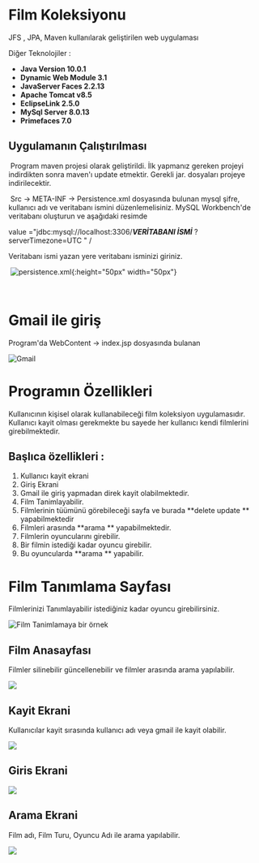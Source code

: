 # Film Koleksiyonu



JFS , JPA, Maven kullanılarak geliştirilen web uygulaması

Diğer Teknolojiler  :

- **Java Version 10.0.1**
- **Dynamic Web Module 3.1**
- **JavaServer Faces 2.2.13**
- **Apache Tomcat v8.5**
- **EclipseLink 2.5.0**
- **MySql Server 8.0.13**
- **Primefaces 7.0**



## Uygulamanın Çalıştırılması

​	Program maven projesi olarak geliştirildi. İlk yapmanız gereken projeyi indirdikten sonra maven'ı update etmektir. Gerekli jar. dosyaları projeye indirilecektir. 

​	Src -> META-INF -> Persistence.xml dosyasında bulunan mysql şifre, kullanıcı adı ve veritabanı ismini düzenlemelisiniz.  MySQL Workbench'de veritabanı oluşturun ve aşağıdaki resimde 

value ="jdbc:mysql://localhost:3306/***VERİTABANI İSMİ***  ?serverTimezone=UTC " /

Veritabanı ismi yazan yere veritabanı isminizi giriniz.

​	![persistence.xml](C:\Users\tcaki\Desktop\persistence.png){:height="50px" width="50px"}

​	

# Gmail ile giriş

Program'da WebContent -> index.jsp dosyasında bulanan  **<meta name="google-signin-client_id"  content=" *  Buraya google'dan  alınan istemci kimliğini yazınız. * ">**

![Gmail](C:\Users\tcaki\Desktop\index.png)



 #  Programın Özellikleri

Kullanıcının kişisel olarak kullanabileceği film koleksiyon uygulamasıdır. Kullanıcı kayit olması gerekmekte bu sayede her kullanıcı kendi filmlerini girebilmektedir. 

## Başlıca özellikleri : 

1. Kullanıcı kayit ekrani
2. Giriş Ekrani 
3. Gmail ile giriş yapmadan direk kayit olabilmektedir.
4. Film Tanimlayabilir. 
5. Filmlerinin tüümünü görebileceği sayfa ve burada **delete update ** yapabilmektedir
6. Filmleri arasında **arama ** yapabilmektedir.
7. Filmlerin oyuncularını girebilir.
8. Bir filmin istediği kadar oyuncu girebilir.
9. Bu oyuncularda **arama ** yapabilir.



# Film Tanımlama Sayfası

Filmlerinizi Tanımlayabilir istediğiniz kadar oyuncu girebilirsiniz.

![Film Tanimlamaya bir örnek](C:\Users\tcaki\Desktop\filmlerim.png)

## Film Anasayfası

Filmler silinebilir güncellenebilir ve filmler arasında arama yapılabilir.

![](C:\Users\tcaki\Desktop\filmlerimAnasayfası.png)

## Kayit Ekrani

Kullanıcılar kayit sırasında kullanıcı adı veya gmail ile kayit olabilir.

![](C:\Users\tcaki\Desktop\KayitEkrani.png)



## Giris Ekrani





![](C:\Users\tcaki\Desktop\GirisEkrani.png)





##  Arama Ekrani

Film adı, Film Turu, Oyuncu Adı ile arama yapılabilir.

![](C:\Users\tcaki\Desktop\Arama.png)





​	















